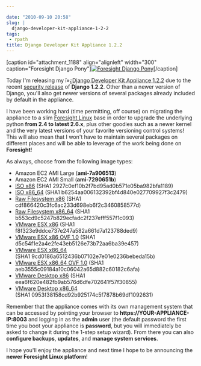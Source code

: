 ```yaml
---

date: "2010-09-10 20:58"
slug: |
  django-developer-kit-appliance-1-2-2
tags:
 - rpath
title: Django Developer Kit Appliance 1.2.2
---
```


\[caption id="attachment_1188" align="alignleft" width="300"
caption="Foresight Django Pony"\][![Foresight Django
Pony](http://www.ogmaciel.com/wp-content/uploads/2010/09/foresightpony-300x230.png)](http://www.ogmaciel.com/wp-content/uploads/2010/09/foresightpony.png)\[/caption\]

Today I'm releasing my ï»¿[Django Developer Kit Appliance
1.2.2](http://bit.ly/byzBLV) due to the recent [security
release](http://www.djangoproject.com/weblog/2010/sep/08/security-release/)
of **Django 1.2.2**. Other than a newer version of Django, you'll also
get newer versions of several packages already included by default in
the appliance.

I have been working hard (time permitting, off course) on migrating the
appliance to a slim [Foresight Linux](http://www.foresightlinux.org)
base in order to upgrade the underlying python **from 2.4 to latest
2.6.x**, plus other goodies such as a newer kernel and the very latest
versions of your favorite versioning control systems! This will also
mean that I won't have to maintain several packages on different places
and will be able to leverage of the work being done on **Foresight**!

As always, choose from the following image types:

-   Amazon EC2 AMI Large (**ami-7a906513**)
-   Amazon EC2 AMI Small (**ami-7290651b**)
-   [ISO
    x86](https://www.rpath.org/downloadImage?fileId=42078&urlType=0)
    (SHA1 2927c0ef10b2f7bd95ad0b571e05ba982bfa1189)
-   [ISO
    x86_64](https://www.rpath.org/downloadImage?fileId=42084&urlType=0)
    (SHA1 b6254aa006132392bf4d840e027709927f3c2479)
-   [Raw Filesystem
    x86](https://www.rpath.org/downloadImage?fileId=42077&urlType=0)
    (SHA1 cdf866420c3fc6ac233d698eb6f2c3460858577d)
-   [Raw Filesystem
    x86_64](https://www.rpath.org/downloadImage?fileId=42087&urlType=0)
    (SHA1 b553cd9c5247b829ecfadc2f237efff557f1c093)
-   [VMware ESX
    x86](https://www.rpath.org/downloadImage?fileId=42088&urlType=0)
    (SHA1 f8f323e9ddce737e247a582a661d7a123788ded9)
-   [VMware ESX x86 OVF
    1.0](https://www.rpath.org/downloadImage?fileId=42090&urlType=0)
    (SHA1 d5c54f1e2a4e2fe43eb5126e73b72aa6ba39e457)
-   [VMware ESX
    x86_64](https://www.rpath.org/downloadImage?fileId=42091&urlType=0)
    (SHA1 9cd0186a6512436b07102e7e01e0236bebeda15b)
-   [VMware ESX x86_64 OVF
    1.0](https://www.rpath.org/downloadImage?fileId=42093&urlType=0)
    (SHA1 aeb3555c09184a10c06042a65d882c60182c6afa)
-   [VMware Desktop
    x86](https://www.rpath.org/downloadImage?fileId=42094&urlType=0)
    (SHA1 eea6f620e482fb9ab576d6dfe702641f57f30855)
-   [VMware Desktop
    x86_64](https://www.rpath.org/downloadImage?fileId=42096&urlType=0)
    (SHA1 0953f38158cd92b925174c5f7878b69df1092631)

Remember that the appliance comes with its own management system that
can be accessed by pointing your browser to
**https://YOUR-APPLIANCE-IP:8003** and logging in as the **admin** user
(the default password the first time you boot your appliance is
**password**, but you will immediately be asked to change it during the
1-step setup wizard). From there you can also **configure backups**,
**updates**, and **manage system services**.

I hope you'll enjoy the appliance and next time I hope to be announcing
the **newer Foresight Linux platform**!
